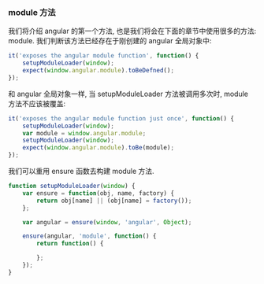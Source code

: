 ### module 方法

我们将介绍 angular 的第一个方法, 也是我们将会在下面的章节中使用很多的方法: module. 我们判断该方法已经存在于刚创建的 angular 全局对象中:

```js
it('exposes the angular module function', function() {
    setupModuleLoader(window);
    expect(window.angular.module).toBeDefned();
});
```

和 angular 全局对象一样, 当 setupModuleLoader 方法被调用多次时, module 方法不应该被覆盖:

```js
it('exposes the angular module function just once', function() {
    setupModuleLoader(window);
    var module = window.angular.module;
    setupModuleLoader(window);
    expect(window.angular.module).toBe(module);
});
```

我们可以重用 ensure 函数去构建 module 方法.

```js
function setupModuleLoader(window) {
    var ensure = function(obj, name, factory) {
        return obj[name] || (obj[name] = factory());
    };

    var angular = ensure(window, 'angular', Object);

    ensure(angular, 'module', function() {
        return function() {

        };
    });
}
```
